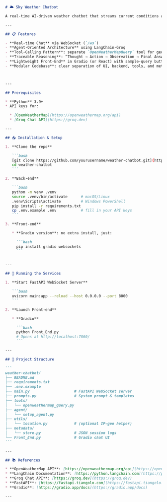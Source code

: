 ````markdown
# 🌥️ Sky Weather Chatbot

A real-time AI-driven weather chatbot that streams current conditions and short-term forecasts over WebSockets using FastAPI, LangChain-Groq, and the OpenWeatherMap API. Users can ask up to 10 questions about temperature, sky conditions (sunny/cloudy), and wind speed (optional precipitation), and receive concise, friendly replies.

---

## 📋 Features

- **Real-time Chat** via WebSocket (`/ws`)  
- **Agent-Oriented Architecture** using LangChain-Groq  
- **Tool-Calling Pattern**: separate `OpenWeatherMapQuery` tool for geocoding, current weather, and forecast  
- **Traceable Reasoning**: “Thought → Action → Observation → Final Answer” callback logs  
- **Lightweight Front-End** in Gradio (or React) with sample-query buttons  
- **Modular Codebase**: clear separation of UI, backend, tools, and metadata  



---

## Prerequisites

* **Python** 3.9+
* API keys for:

  * [OpenWeatherMap](https://openweathermap.org/api)
  * [Groq Chat API](https://groq.dev)

---

## 📥 Installation & Setup

1. **Clone the repo**

   ```bash
   [git clone https://github.com/yourusername/weather-chatbot.git](https://github.com/Abhi081827/Sky-Weather-Bot.git)
   cd weather-chatbot
   ```

2. **Back-end**

   ```bash
   python -m venv .venv
   source .venv/bin/activate      # macOS/Linux
   .venv\Scripts\activate         # Windows PowerShell
   pip install -r requirements.txt
   cp .env.example .env           # fill in your API keys
   ```

3. **Front-end**

   * **Gradio version**: no extra install, just:

     ```bash
     pip install gradio websockets
     ```


---

## 🚀 Running the Services

1. **Start FastAPI WebSocket Server**

   ```bash
   uvicorn main:app --reload --host 0.0.0.0 --port 8000
   ```

2. **Launch Front-end**

   * **Gradio**

     ```bash
     python Front_End.py
     # Opens at http://localhost:7860/
     ```

---

## 📁 Project Structure

```
weather-chatbot/
├── README.md
├── requirements.txt
├── .env.example
├── main.py                    # FastAPI WebSocket server
├── prompts.py                 # System prompt & templates
├── tools/
│   └── openweathermap_query.py
├── agent/
│   └── setup_agent.py
├── utils/
│   └── location.py            # (optional IP→geo helper)
├── metadata/
│   └── store.py               # JSON session logs
└── Front_End.py               # Gradio chat UI
```

---

## 📚 References

* **OpenWeatherMap API**: [https://openweathermap.org/api](https://openweathermap.org/api)
* **LangChain Documentation**: [https://python.langchain.com](https://python.langchain.com)
* **Groq Chat API**: [https://groq.dev](https://groq.dev)
* **FastAPI**: [https://fastapi.tiangolo.com](https://fastapi.tiangolo.com)
* **Gradio**: [https://gradio.app/docs](https://gradio.app/docs)

---
